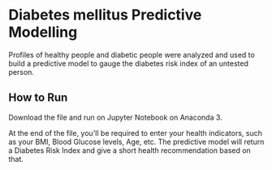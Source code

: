 # Diabetes mellitus Predictive Modelling
Profiles of healthy people and diabetic people were analyzed and used to build a predictive model to gauge the diabetes risk index of an untested person.
## How to Run
Download the file and run on Jupyter Notebook on Anaconda 3.

At the end of the file, you'll be required to enter your health indicators, such as your BMI, Blood Glucose levels, Age, etc. The predictive model will return a Diabetes Risk Index and give a short health recommendation based on that.
